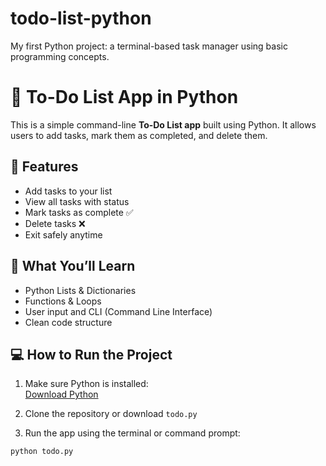 # todo-list-python
My first Python project: a terminal-based task manager using basic programming concepts.
# 📝 To-Do List App in Python

This is a simple command-line **To-Do List app** built using Python. It allows users to add tasks, mark them as completed, and delete them.

## 🚀 Features

- Add tasks to your list
- View all tasks with status
- Mark tasks as complete ✅
- Delete tasks ❌
- Exit safely anytime

## 🧠 What You’ll Learn

- Python Lists & Dictionaries
- Functions & Loops
- User input and CLI (Command Line Interface)
- Clean code structure

## 💻 How to Run the Project

1. Make sure Python is installed:  
   [Download Python](https://www.python.org/downloads/)
   
2. Clone the repository or download `todo.py`

3. Run the app using the terminal or command prompt:

```bash
python todo.py
